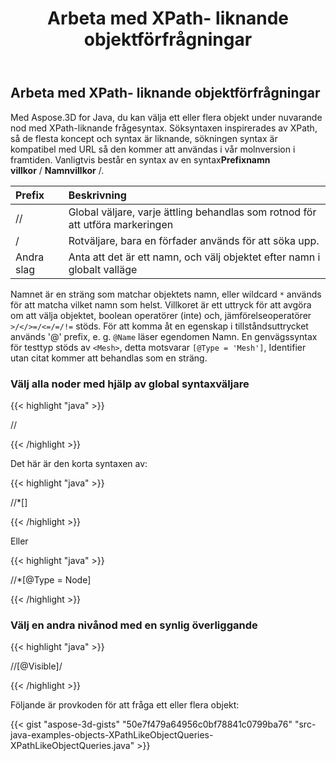 ﻿---
title: Arbeta med XPath- liknande objektförfrågningar
type: docs
weight: 60
url: /sv/java/work-with-xpath-like-object-queries/
description: Med Aspose.3D for Java, du kan välja ett eller flera objekt under nuvarande nod med XPath-liknande frågesyntax.
---
## **Arbeta med XPath- liknande objektförfrågningar**
Med Aspose.3D for Java, du kan välja ett eller flera objekt under nuvarande nod med XPath-liknande frågesyntax. Söksyntaxen inspirerades av XPath, så de flesta koncept och syntax är liknande, sökningen syntax är kompatibel med URL så den kommer att användas i vår molnversion i framtiden. Vanligtvis består en syntax av en syntax**Prefixnamn villkor** / **Namnvillkor** /.

|**Prefix**|**Beskrivning**|
|:- |:- |
|// |Global väljare, varje ättling behandlas som rotnod för att utföra markeringen|
|/|Rotväljare, bara en förfader används för att söka upp.|
|Andra slag|Anta att det är ett namn, och välj objektet efter namn i globalt valläge|

Namnet är en sträng som matchar objektets namn, eller wildcard `*` används för att matcha vilket namn som helst. Villkoret är ett uttryck för att avgöra om att välja objektet, boolean operatörer (inte) och, jämförelseoperatörer `>/</>=/<=/=/!=` stöds. För att komma åt en egenskap i tillståndsuttrycket används '@' prefix, e. g. `@Name` läser egendomen Namn. En genvägssyntax för testtyp stöds av `<Mesh>`, detta motsvarar `[@Type = 'Mesh']`, Identifier utan citat kommer att behandlas som en sträng.
### **Välj alla noder med hjälp av global syntaxväljare**
{{< highlight "java" >}}

 //<Node>

{{< /highlight >}}

Det här är den korta syntaxen av:

{{< highlight "java" >}}

 //*[<Node>]

{{< /highlight >}}

Eller

{{< highlight "java" >}}

 //*[@Type = Node]

{{< /highlight >}}
### **Välj en andra nivånod med en synlig överliggande**
{{< highlight "java" >}}

 //<Node>[@Visible]/<Node>

{{< /highlight >}}



Följande är provkoden för att fråga ett eller flera objekt:

{{< gist "aspose-3d-gists" "50e7f479a64956c0bf78841c0799ba76" "src-java-examples-objects-XPathLikeObjectQueries-XPathLikeObjectQueries.java" >}}
